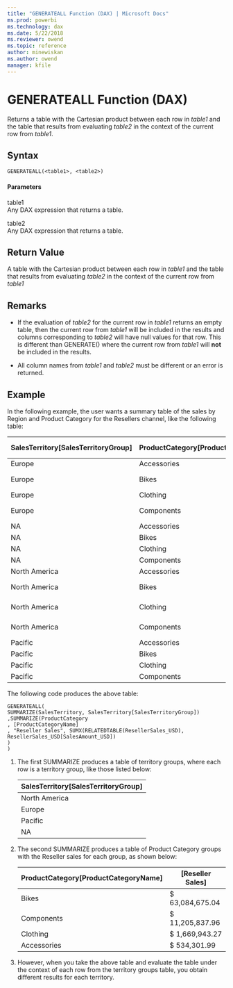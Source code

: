 ```yaml
---
title: "GENERATEALL Function (DAX) | Microsoft Docs"
ms.prod: powerbi 
ms.technology: dax
ms.date: 5/22/2018
ms.reviewer: owend
ms.topic: reference
author: minewiskan
ms.author: owend
manager: kfile
---
```

# GENERATEALL Function (DAX)
Returns a table with the Cartesian product between each row in *table1* and the table that results from evaluating *table2* in the context of the current row from *table1*.  
  
## Syntax  
  
```dax
GENERATEALL(<table1>, <table2>)  
```
  
#### Parameters  
table1  
Any DAX expression that returns a table.  
  
table2  
Any DAX expression that returns a table.  
  
## Return Value  
A table with the Cartesian product between each row in *table1* and the table that results from evaluating *table2* in the context of the current row from *table1*  
  
## Remarks  
  
-   If the evaluation of *table2* for the current row in *table1* returns an empty table, then the current row from *table1* will be included in the results and columns corresponding to *table2* will have null values for that row. This is different than GENERATE() where the current row from *table1* will **not** be included in the results.  
  
-   All column names from *table1* and *table2* must be different or an error is returned.  
  
## Example  
In the following example, the user wants a summary table of the sales by Region and Product Category for the Resellers channel, like the following table:  
  
|SalesTerritory[SalesTerritoryGroup]|ProductCategory[ProductCategoryName]|[Reseller Sales]|  
|----------------------------------------|-----------------------------------------|---------------------|  
|Europe|Accessories|$        142,227.27|  
|Europe|Bikes|$    9,970,200.44|  
|Europe|Clothing|$        365,847.63|  
|Europe|Components|$    2,214,440.19|  
|NA|Accessories||  
|NA|Bikes||  
|NA|Clothing||  
|NA|Components||  
|North America|Accessories|$        379,305.15|  
|North America|Bikes|$  52,403,796.85|  
|North America|Clothing|$    1,281,193.26|  
|North America|Components|$    8,882,848.05|  
|Pacific|Accessories|$          12,769.57|  
|Pacific|Bikes|$        710,677.75|  
|Pacific|Clothing|$          22,902.38|  
|Pacific|Components|$        108,549.71|  
  
The following code produces the above table:  
  
```dax
GENERATEALL(  
SUMMARIZE(SalesTerritory, SalesTerritory[SalesTerritoryGroup])  
,SUMMARIZE(ProductCategory   
, [ProductCategoryName]  
, "Reseller Sales", SUMX(RELATEDTABLE(ResellerSales_USD), ResellerSales_USD[SalesAmount_USD])  
)  
)  
```
  
1.  The first SUMMARIZE produces a table of territory groups, where each row is a territory group, like those listed below:  
  
    |SalesTerritory[SalesTerritoryGroup]|  
    |----------------------------------------|  
    |North America|  
    |Europe|  
    |Pacific|  
    |NA|  
  
2.  The second SUMMARIZE produces a table of Product Category groups with the Reseller sales for each group, as shown below:  
  
    |ProductCategory[ProductCategoryName]|[Reseller Sales]|  
    |-----------------------------------------|---------------------|  
    |Bikes|$               63,084,675.04|  
    |Components|$               11,205,837.96|  
    |Clothing|$                 1,669,943.27|  
    |Accessories|$                     534,301.99|  
  
3.  However, when you take the above table and evaluate the table under the context of each row from the territory groups table, you obtain different results for each territory.  
  
